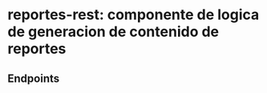reportes-rest: componente de logica de generacion de contenido de reportes
========================

Endpoints
-------------------------

